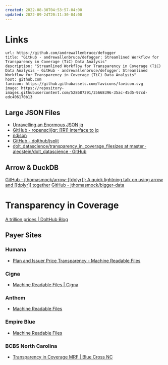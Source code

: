 ```yaml
---
created: 2022-08-30T04:53:57-04:00
updated: 2022-09-24T20:11:30-04:00
---
```

# Links

```cardlink
url: https://github.com/andrewallenbruce/defogger
title: "GitHub - andrewallenbruce/defogger: Streamlined Workflow for Transparency in Coverage (TiC) Data Analysis"
description: "Streamlined Workflow for Transparency in Coverage (TiC) Data Analysis - GitHub - andrewallenbruce/defogger: Streamlined Workflow for Transparency in Coverage (TiC) Data Analysis"
host: github.com
favicon: https://github.githubassets.com/favicons/favicon.svg
image: https://repository-images.githubusercontent.com/528687291/25668396-35ac-45d5-97cd-edc406170b13
```

## Large JSON Files
- [Unravelling an Enormous JSON](https://datawookie.dev/blog/2022/08/unravelling-enormous-json/)
[jq](https://stedolan.github.io/jq/)
- [GitHub - ropensci/jqr: [[R]] interface to jq](https://github.com/ropensci/jqr)
- [ndjson](http://ndjson.org/)
- [GitHub - dolthub/jsplit](https://github.com/dolthub/jsplit)
- [dolt_datascience/transparency_in_coverage_filesizes at master · alecstein/dolt_datascience · GitHub](https://github.com/alecstein/dolt_datascience/tree/master/transparency_in_coverage_filesizes)

## Arrow & DuckDB
[GitHub - jthomasmock/arrow-[[dplyr]]: A quick lightning talk on using arrow and [[dplyr]] together](https://github.com/jthomasmock/arrow-dplyr)
[GitHub - jthomasmock/bigger-data](https://github.com/jthomasmock/bigger-data)

# Transparency in Coverage
[A trillion prices | DoltHub Blog](https://www.dolthub.com/blog/2022-09-02-a-trillion-prices/)

## Payer Sites
### Humana
- [Plan and Issuer Price Transparency - Machine Readable Files](https://developers.humana.com/Resource/PCTFilesList?fileType=innetwork)
### Cigna
- [Machine Readable Files | Cigna](https://www.cigna.com/legal/compliance/machine-readable-files)
### Anthem
- [Machine Readable Files](https://www.anthem.com/machine-readable-file/search/)
### Empire Blue
- [Machine Readable Files](https://www.empireblue.com/machine-readable-file/search/)
### BCBS North Carolina
- [Transparency in Coverage MRF | Blue Cross NC](https://pstage.bluecrossnc.com/about-us/policies-and-best-practices/transparency-coverage-mrf)